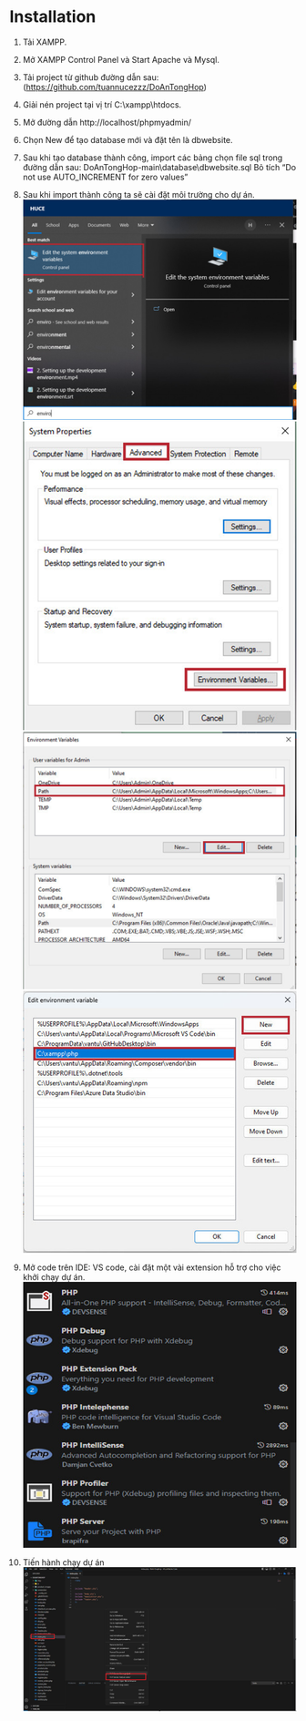 # Installation

1. Tải XAMPP.

2. Mở XAMPP Control Panel và Start Apache và Mysql.

3. Tải project từ github đường dẫn sau: (https://github.com/tuannucezzz/DoAnTongHop)
    
4. Giải nén project tại vị trí C:\xampp\htdocs.

5. Mở đường dẫn http://localhost/phpmyadmin/

6. Chọn New để tạo database mới và đặt tên là dbwebsite.

7. Sau khi tạo database thành công, import các bảng chọn file sql trong đường dẫn sau: DoAnTongHop-main\database\dbwebsite.sql
   Bỏ tích “Do not use AUTO_INCREMENT for zero values”

8. Sau khi import thành công ta sẽ cài đặt môi trường cho dự án.
![Alt text](screenshot/image-1.png)
![Alt text](screenshot/image-2.png)
![Alt text](screenshot/image-3.png)
![Alt text](screenshot/image-4.png)

9. Mở code trên IDE: VS code, cài đặt một vài extension hỗ trợ cho việc khởi chạy dự án.
![Alt text](screenshot/image.png)

10. Tiến hành chạy dự án
![Alt text](screenshot/image-5.png)




